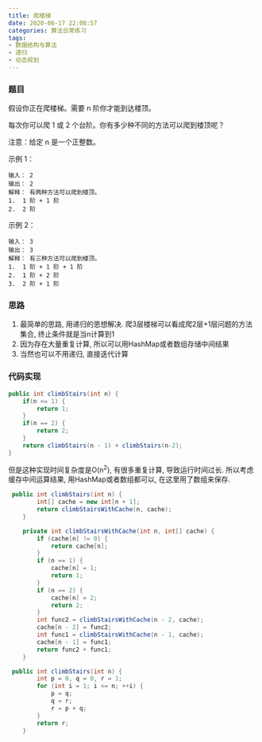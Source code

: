 ```yaml
---
title: 爬楼梯
date: 2020-06-17 22:08:57
categories: 算法日常练习
tags:
- 数据结构与算法
- 递归
- 动态规划
---
```


### 题目

假设你正在爬楼梯。需要 n 阶你才能到达楼顶。

每次你可以爬 1 或 2 个台阶。你有多少种不同的方法可以爬到楼顶呢？

注意：给定 n 是一个正整数。

示例 1：

```
输入： 2
输出： 2
解释： 有两种方法可以爬到楼顶。
1.  1 阶 + 1 阶
2.  2 阶
```
<!--more-->
示例 2：

```
输入： 3
输出： 3
解释： 有三种方法可以爬到楼顶。
1.  1 阶 + 1 阶 + 1 阶
2.  1 阶 + 2 阶
3.  2 阶 + 1 阶
```

### 思路

1. 最简单的思路, 用递归的思想解决. 爬3层楼梯可以看成爬2层+1层问题的方法集合, 终止条件就是当n计算到1
2. 因为存在大量重复计算, 所以可以用HashMap或者数组存储中间结果
3. 当然也可以不用递归, 直接迭代计算

### 代码实现

```Java
public int climbStairs(int n) {
    if(n <= 1) {
        return 1;
    }
    if(n == 2) {
        return 2;
    }
    return climbStairs(n - 1) + climbStairs(n-2);
}
```

但是这种实现时间复杂度是O(n<sup>2</sup>), 有很多重复计算, 导致运行时间过长.
所以考虑缓存中间运算结果, 用HashMap或者数组都可以, 在这里用了数组来保存.

```Java
 public int climbStairs(int n) {
        int[] cache = new int[n + 1];
        return climbStairsWithCache(n, cache);
    }

    private int climbStairsWithCache(int n, int[] cache) {
        if (cache[n] != 0) {
            return cache[n];
        }
        if (n == 1) {
            cache[n] = 1;
            return 1;
        }
        if (n == 2) {
            cache[n] = 2;
            return 2;
        }
        int func2 = climbStairsWithCache(n - 2, cache);
        cache[n - 2] = func2;
        int func1 = climbStairsWithCache(n - 1, cache);
        cache[n - 1] = func1;
        return func2 + func1;
    }
```

```java
 public int climbStairs(int n) {
        int p = 0, q = 0, r = 1;
        for (int i = 1; i <= n; ++i) {
            p = q;
            q = r;
            r = p + q;
        }
        return r;
    }
```